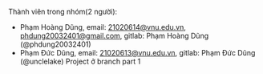 Thành viên trong nhóm(2 người):
- Phạm Hoàng Dũng, email: 21020614@vnu.edu.vn, phdung20032401@gmail.com, gitlab: Phạm Hoàng Dũng (@phdung20032401)
- Phạm Đức Dũng, email: 21020613@vnu.edu.vn, gitlab: Phạm Đức Dũng (@unclelake)
Project ở branch part 1
